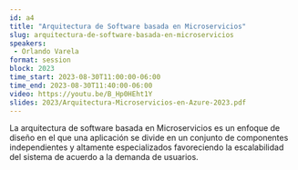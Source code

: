 ```yaml
---
id: a4
title: "Arquitectura de Software basada en Microservicios"
slug: arquitectura-de-software-basada-en-microservicios
speakers:
 - Orlando Varela
format: session
block: 2023
time_start: 2023-08-30T11:00:00-06:00
time_end: 2023-08-30T11:40:00-06:00
video: https://youtu.be/B_Hp0HEht1Y
slides: 2023/Arquitectura-Microservicios-en-Azure-2023.pdf
---
```


La arquitectura de software basada en Microservicios es un enfoque de diseño en el que una aplicación se divide en un conjunto de componentes independientes y altamente especializados favoreciendo la escalabilidad del sistema de acuerdo a la demanda de usuarios.